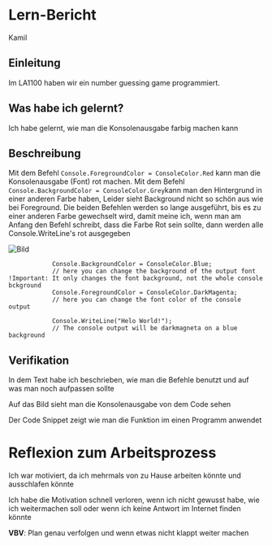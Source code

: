 # Lern-Bericht

Kamil 

## Einleitung

Im LA1100 haben wir ein number guessing game programmiert.

## Was habe ich gelernt?


Ich habe gelernt, wie man die Konsolenausgabe farbig machen kann
## Beschreibung



Mit dem Befehl `Console.ForegroundColor = ConsoleColor.Red` kann man die Konsolenausgabe (Font) rot machen.
Mit dem Befehl `Console.BackgroundColor = ConsoleColor.Grey`kann man den Hintergrund in einer anderen Farbe haben,
Leider sieht Background nicht so schön aus wie bei Foreground. Die beiden Befehlen werden so lange ausgeführt, bis es zu einer anderen Farbe gewechselt wird,
damit meine ich, wenn man am Anfang den Befehl schreibt, dass die Farbe Rot sein sollte, dann werden alle Console.WriteLine's rot ausgegeben


![Bild](https://i.imgur.com/bumtbER.png)


```
            Console.BackgroundColor = ConsoleColor.Blue;
            // here you can change the background of the output font !Important: It only changes the font background, not the whole console bckground
            Console.ForegroundColor = ConsoleColor.DarkMagenta;
            // here you can change the font color of the console output
            
            Console.WriteLine("Helo World!");
            // The console output will be darkmagneta on a blue background
```

## Verifikation

In dem Text habe ich beschrieben, wie man die Befehle benutzt und auf was man noch aufpassen sollte

Auf das Bild sieht man die Konsolenausgabe von dem Code sehen

Der Code Snippet zeigt wie man die Funktion im einen Programm anwendet

# Reflexion zum Arbeitsprozess


Ich war motiviert, da ich mehrmals von zu Hause arbeiten könnte und ausschlafen könnte

Ich habe die Motivation schnell verloren, wenn ich nicht gewusst habe, wie ich weitermachen soll oder wenn ich keine Antwort im Internet finden könnte

**VBV**: 
Plan genau verfolgen und wenn etwas nicht klappt weiter machen 
